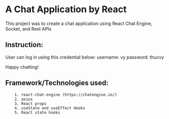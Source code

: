# A Chat Application by React

This project was to create a chat application using React Chat Engine, Socket, and Rest APIs

## Instruction:
User can log in using this credential below:
	username: vy
	password: thucvy

Happy chatting!

## Framework/Technologies used: 
		1. react-chat-engine (https://chatengine.io/)
		2. axios
		3. React props
		4. useState and useEffect Hooks
		5. React state hooks
